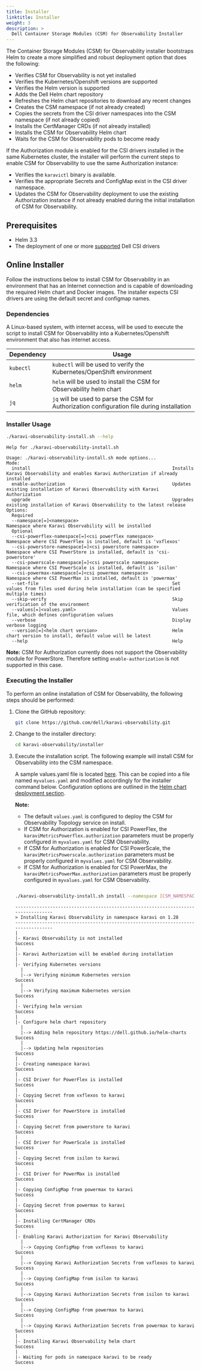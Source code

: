 ```yaml
---
title: Installer
linktitle: Installer
weight: 3
description: >
  Dell Container Storage Modules (CSM) for Observability Installer
---
```


<!--
Copyright (c) 2020-2023 Dell Inc., or its subsidiaries. All Rights Reserved.

Licensed under the Apache License, Version 2.0 (the "License");
you may not use this file except in compliance with the License.
You may obtain a copy of the License at

    http://www.apache.org/licenses/LICENSE-2.0
-->

The Container Storage Modules (CSM) for Observability installer bootstraps Helm to create a more simplified and robust deployment option that does the following:
- Verifies CSM for Observability is not yet installed
- Verifies the Kubernetes/Openshift versions are supported
- Verifies the Helm version is supported
- Adds the Dell Helm chart repository
- Refreshes the Helm chart repositories to download any recent changes
- Creates the CSM namespace (if not already created)
- Copies the secrets from the CSI driver namespaces into the CSM namespace (if not already copied)
- Installs the CertManager CRDs (if not already installed)
- Installs the CSM for Observability Helm chart
- Waits for the CSM for Observability pods to become ready

If the Authorization module is enabled for the CSI drivers installed in the same Kubernetes cluster, the installer will perform the current steps to enable CSM for Observability to use the same Authorization instance:
- Verifies the `karavictl` binary is available.
- Verifies the appropriate Secrets and ConfigMap exist in the CSI driver namespace.
- Updates the CSM for Observability deployment to use the existing Authorization instance if not already enabled during the initial installation of CSM for Observability.

## Prerequisites

- Helm 3.3
- The deployment of one or more [supported](../#supported-csi-drivers) Dell CSI drivers

## Online Installer

Follow the instructions below to install CSM for Observability in an environment that has an Internet connection and is capable of downloading the required Helm chart and Docker images.
The installer expects CSI drivers are using the default secret and configmap names.

### Dependencies

A Linux-based system, with internet access, will be used to execute the script to install CSM for Observability into a Kubernetes/Openshift environment that also has internet access.

| Dependency            | Usage |
| --------------------- | ----- |
| `kubectl`   | `kubectl` will be used to verify the Kubernetes/OpenShift environment|
| `helm`   | `helm` will be used to install the CSM for Observability helm chart|
| `jq`     | `jq` will be used to parse the CSM for Authorization configuration file during installation|


### Installer Usage
```bash
./karavi-observability-install.sh --help
```
```
Help for ./karavi-observability-install.sh

Usage: ./karavi-observability-install.sh mode options...
Mode:
  install                                                     Installs Karavi Observability and enables Karavi Authorization if already installed
  enable-authorization                                        Updates existing installation of Karavi Observability with Karavi Authorization
  upgrade                                                     Upgrades existing installation of Karavi Observability to the latest release
Options:
  Required
  --namespace[=]<namespace>                                   Namespace where Karavi Observability will be installed
  Optional
  --csi-powerflex-namespace[=]<csi powerflex namespace>       Namespace where CSI PowerFlex is installed, default is 'vxflexos'
  --csi-powerstore-namespace[=]<csi powerstore namespace>     Namespace where CSI PowerStore is installed, default is 'csi-powerstore'
  --csi-powerscale-namespace[=]<csi powerscale namespace>     Namespace where CSI PowerScale is installed, default is 'isilon'
  --csi-powermax-namespace[=]<csi powermax namespace>         Namespace where CSI PowerMax is installed, default is 'powermax'
  --set-file                                                  Set values from files used during helm installation (can be specified multiple times)
  --skip-verify                                               Skip verification of the environment
  --values[=]<values.yaml>                                    Values file, which defines configuration values
  --verbose                                                   Display verbose logging
  --version[=]<helm chart version>                            Helm chart version to install, default value will be latest
  --help                                                      Help
```

__Note:__ CSM for Authorization currently does not support the Observability module for PowerStore. Therefore setting `enable-authorization` is not supported in this case.

### Executing the Installer

To perform an online installation of CSM for Observability, the following steps should be performed:

1. Clone the GitHub repository:
    ```bash
    git clone https://github.com/dell/karavi-observability.git
    ```

2. Change to the installer directory:
    ```bash
    cd karavi-observability/installer
    ```

3. Execute the installation script.
    The following example will install CSM for Observability into the CSM namespace.

    A sample values.yaml file is located [here](https://github.com/dell/helm-charts/blob/main/charts/karavi-observability/values.yaml). This can be copied into a file named `myvalues.yaml` and modified accordingly for the installer command below. Configuration options are outlined in the [Helm chart deployment section](../helm#configuration).

    __Note:__
    - The default `values.yaml` is configured to deploy the CSM for Observability Topology service on install.
    - If CSM for Authorization is enabled for CSI PowerFlex, the `karaviMetricsPowerflex.authorization` parameters must be properly configured in `myvalues.yaml` for CSM Observability.
    - If CSM for Authorization is enabled for CSI PowerScale, the `karaviMetricsPowerscale.authorization` parameters must be properly configured in `myvalues.yaml` for CSM Observability.
    - If CSM for Authorization is enabled for CSI PowerMax, the `karaviMetricsPowerMax.authorization` parameters must be properly configured in `myvalues.yaml` for CSM Observability.

    ```bash

    ./karavi-observability-install.sh install --namespace [CSM_NAMESPACE] --values myvalues.yaml
    ```
    ```
    ---------------------------------------------------------------------------------
    > Installing Karavi Observability in namespace karavi on 1.28
    ---------------------------------------------------------------------------------
    |
    |- Karavi Observability is not installed                            Success
    |
    |- Karavi Authorization will be enabled during installation
    |
    |- Verifying Kubernetes versions
      |
      |--> Verifying minimum Kubernetes version                         Success
      |
      |--> Verifying maximum Kubernetes version                         Success
    |
    |- Verifying helm version                                           Success
    |
    |- Configure helm chart repository
      |
      |--> Adding helm repository https://dell.github.io/helm-charts    Success
      |
      |--> Updating helm repositories                                   Success
    |
    |- Creating namespace karavi                                        Success
    |
    |- CSI Driver for PowerFlex is installed                            Success
    |
    |- Copying Secret from vxflexos to karavi                           Success
    |
    |- CSI Driver for PowerStore is installed                           Success
    |
    |- Copying Secret from powerstore to karavi                         Success
    |
    |- CSI Driver for PowerScale is installed                           Success
    |
    |- Copying Secret from isilon to karavi                             Success
    |
    |- CSI Driver for PowerMax is installed                             Success
    |
    |- Copying ConfigMap from powermax to karavi                        Success
    |
    |- Copying Secret from powermax to karavi                           Success
    |
    |- Installing CertManager CRDs                                      Success
    |
    |- Enabling Karavi Authorization for Karavi Observability
      |
      |--> Copying ConfigMap from vxflexos to karavi                    Success
      |
      |--> Copying Karavi Authorization Secrets from vxflexos to karavi Success
      |
      |--> Copying ConfigMap from isilon to karavi                      Success
      |
      |--> Copying Karavi Authorization Secrets from isilon to karavi   Success
      |
      |--> Copying ConfigMap from powermax to karavi                    Success
      |
      |--> Copying Karavi Authorization Secrets from powermax to karavi Success
    |
    |- Installing Karavi Observability helm chart                       Success
    |
    |- Waiting for pods in namespace karavi to be ready                 Success
    ```
